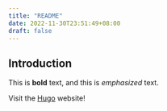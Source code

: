 ```yaml
---
title: "README"
date: 2022-11-30T23:51:49+08:00
draft: false
---
```

## Introduction

This is **bold** text, and this is *emphasized* text.

Visit the [Hugo](https://gohugo.io) website!
